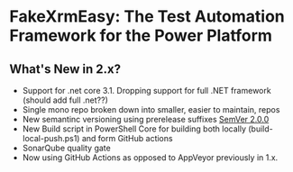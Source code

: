 # FakeXrmEasy: The Test Automation Framework for the Power Platform

## What's New in 2.x?

  - Support for .net core 3.1. Dropping support for full .NET framework (should add full .net??)
  - Single mono repo broken down into smaller, easier to maintain, repos
  - New semantinc versioning using prerelease suffixes [SemVer 2.0.0](https://docs.microsoft.com/en-us/nuget/concepts/package-versioning#semantic-versioning-200) 
  - New Build script in PowerShell Core for building both locally (build-local-push.ps1) and form GitHub actions
  - SonarQube quality gate
  - Now using GitHub Actions as opposed to AppVeyor previously in 1.x.


